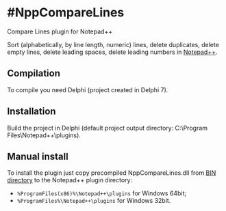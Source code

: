 #NppCompareLines
=============

Compare Lines plugin for Notepad++

Sort (alphabetically, by line length, numeric) lines, delete duplicates, delete empty lines, delete leading spaces, delete leading numbers in [Notepad++](http://notepad-plus-plus.org/).

Compilation
--------------
To compile you need Delphi (project created in Delphi 7).

Installation
--------------
Build the project in Delphi (default project output directory: C:\Program Files\Notepad++\plugins).

Manual install
-----------------
To install the plugin just copy precompiled NppCompareLines.dll from [BIN directory](https://github.com/CoderMaker/NppCompareLines/tree/master/BIN) to the Notepad++ plugin directory: 
* `%ProgramFiles(x86)%\Notepad++\plugins` for Windows 64bit;
* `%ProgramFiles%\Notepad++\plugins` for Windows 32bit.